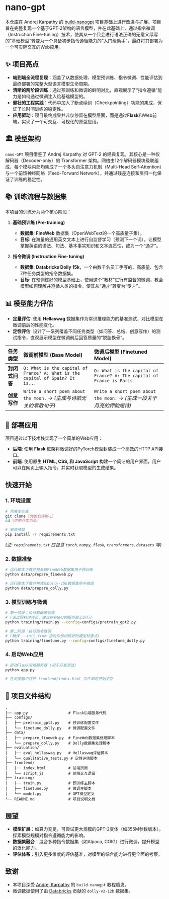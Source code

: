# nano-gpt

本仓库在 Andrej Karpathy 的 [build-nanogpt](https://github.com/karpathy/build-nanogpt) 项目基础上进行改进与扩展。项目旨在完整复现一个基于GPT-2架构的语言模型，并在此基础上，通过指令微调（Instruction Fine-tuning）技术，使其从一个只会进行语法正确的无意义续写的“基础模型”转变为一个具备初步指令遵循能力的“入门级助手”，最终将其部署为一个可实际交互的Web应用。

## ✨ 项目亮点

* **端到端全流程复现**：涵盖了从数据处理、模型预训练、指令微调、性能评估到最终部署的完整大型语言模型生命周期。
* **清晰的两阶段训练**：通过预训练和微调的鲜明对比，直观展示了“指令遵循”能力是如何通过微调注入给基础模型的。
* **健壮的工程实践**：代码中加入了断点续训（Checkpointing）功能的集成，保证了长时间训练的稳定性。
* **应用驱动**：项目最终成果并非仅停留在模型层面，而是通过**Flask**和Web前端，实现了一个可交互、可视化的原型应用。

## 🏛️ 模型架构

`nano-GPT` 项目借鉴了 Andrej Karpathy 对 GPT-2 的经典复现。其核心是一种仅解码器（Decoder-only）的 Transformer 架构。网络由12个解码器模块级联组成，每个模块内部均集成了一个多头自注意力机制（Multi-Head Self-Attention）与一个前馈神经网络（Feed-Forward Network），并通过残差连接和层归一化保证了训练的稳定性。

## 📚 训练流程与数据集

本项目的训练分为两个核心阶段：

1.  **基础预训练 (Pre-training)**
    * **数据集**: **FineWeb** 数据集（OpenWebText的一个高质量子集）。
    * **目标**: 在海量的通用英文文本上进行自监督学习（预测下一个词），让模型掌握英语的语法、句法、基本事实知识和文本连贯性，成为一个“通才”。

2.  **指令微调 (Instruction Fine-tuning)**
    * **数据集**: **Databricks Dolly 15k**，一个由数千名员工手写的、高质量、包含7种任务类型的指令数据集。
    * **目标**: 在预训练好的模型基础上，使用这个“教材”进行有监督的微调，教会模型如何理解并遵循人类的指令，使其从“通才”转变为“专才”。

## 📊 模型能力评估

* **定量评估**: 使用 **Hellaswag** 数据集作为常识推理能力的基准测试，对比模型在微调前后的性能变化。
* **定性评估**: 设计了一系列覆盖不同任务类型（如问答、总结、创意写作）的测试指令，直观展示模型在微调前后回答质量的“脱胎换骨”。

| 任务类型 | 微调前模型 (Base Model) | 微调后模型 (Finetuned Model) |
| :--- | :--- | :--- |
| **封闭式问答** | `Q: What is the capital of France? A: What is the capital of Spain? It is...` | `Q: What is the capital of France? A: The capital of France is Paris.` |
| **创意写作** | `Write a short poem about the moon.` -> *(生成与诗歌无关的零散句子)* | `Write a short poem about the moon.` -> *(生成一段关于月亮的押韵短诗)* |

## 🚀 部署应用

项目通过以下技术栈实现了一个简单的Web应用：

* **后端**: 使用 **Flask** 框架将微调好的PyTorch模型封装成一个高效的HTTP API接口。
* **前端**: 使用原生 **HTML, CSS, 和 JavaScript** 构建一个简洁的用户界面，用户可以在网页上输入指令，并实时获取模型的生成结果。

## 快速开始

### 1. 环境设置

```bash
# 克隆本仓库
git clone [你的仓库URL]
cd [你的仓库目录]

# 安装依赖
pip install -r requirements.txt
```

*(注: `requirements.txt` 应包含 `torch`, `numpy`, `flask`, `transformers`, `datasets` 等)*

### 2\. 数据准备

```bash
# 运行脚本下载并预处理FineWeb数据集用于预训练
python data/prepare_fineweb.py

# 运行脚本下载并格式化Dolly-15k数据集用于微调
python data/prepare_dolly.py
```

### 3\. 模型训练与微调

```bash
# 第一阶段：执行基础预训练
# (该过程耗时较长，建议在有GPU的服务器上运行)
python training/train.py --config=configs/pretrain_gpt2.py

# 第二阶段：执行指令微调
# (确保 --init_from 指向你预训练好的模型检查点)
python training/finetune.py --config=configs/finetune_dolly.py
```

### 4\. 启动Web应用

```bash
# 启动Flask后端服务器 (用于开发测试)
python app.py

# 在浏览器中打开 frontend/index.html 文件即可开始交互
```

## 📁 项目文件结构

```
.
├── app.py                  # Flask后端服务代码
├── configs/
│   ├── pretrain_gpt2.py    # 预训练配置文件
│   └── finetune_dolly.py   # 微调配置文件
├── data/
│   ├── prepare_fineweb.py  # FineWeb数据集处理脚本
│   └── prepare_dolly.py    # Dolly数据集处理脚本
├── evaluation/
│   ├── eval_hellaswag.py   # Hellaswag评估脚本
│   └── qualitative_tests.py # 定性评估脚本
├── frontend/
│   ├── index.html          # 前端页面
│   └── script.js           # 前端交互逻辑
├── training/
│   ├── train.py            # 预训练主脚本
│   ├── finetune.py         # 微调主脚本
│   └── model.py            # GPT模型定义
└── README.md               # 项目说明文档
```

## 展望

  * **模型扩展**：如算力充足，可尝试更大规模的GPT-2变体（如355M参数版本），探索模型规模对指令遵循能力的影响。
  * **数据集融合**：混合多种指令数据集（如Alpaca, COIG）进行微调，提升模型的泛化能力。
  * **评估体系**：引入更多维度的评估基准，对模型的综合能力进行更全面的考察。

## 致谢

  * 本项目深受 [Andrej Karpathy](https://github.com/karpathy) 的 `build-nanogpt` 教程启发。
  * 微调数据使用了由 [Databricks](https://www.databricks.com/) 贡献的 `dolly-v2-12b` 数据集。
